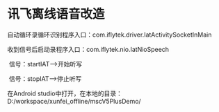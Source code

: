 # 讯飞离线语音改造

自动循环录循环识别程序入口：com.iflytek.driver.IatActivitySocketInMain

收到信号后启动录程序入口：com.iflytek.nio.IatNioSpeech

​	信号：startIAT-->开始听写

​	信号：stopIAT-->停止听写

在Android studio中打开，在本地的目录：D:/workspace/xunfei_offline/mscV5PlusDemo/